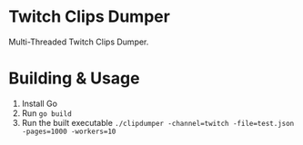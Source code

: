 # Twitch Clips Dumper
Multi-Threaded Twitch Clips Dumper.

# Building & Usage
1. Install Go
2. Run `go build`
3. Run the built executable `./clipdumper -channel=twitch -file=test.json -pages=1000 -workers=10`
